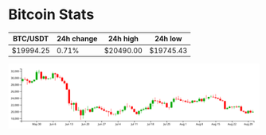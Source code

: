 # Bitcoin Stats

BTC/USDT|24h change|24h high|24h low|
|---|---|---|---|
|$19994.25|0.71%|$20490.00|$19745.43|

<img src="./chart.svg">
